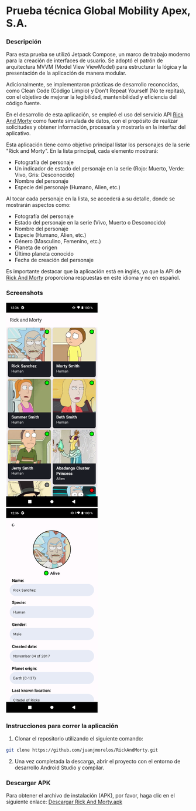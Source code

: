 # Prueba técnica Global Mobility Apex, S.A.
### Descripción
Para esta prueba se utilizó Jetpack Compose, un marco de trabajo moderno para la creación de interfaces de usuario. Se adoptó el patrón de arquitectura MVVM (Model View ViewModel) para estructurar la lógica y la presentación de la aplicación de manera modular.

Adicionalmente, se implementaron prácticas de desarrollo reconocidas, como Clean Code (Código Limpio) y Don't Repeat Yourself (No te repitas), con el objetivo de mejorar la legibilidad, mantenibilidad y eficiencia del código fuente.

En el desarrollo de esta aplicación, se empleó el uso del servicio API [Rick And Morty](https://rickandmortyapi.com) como fuente simulada de datos, con el propósito de realizar solicitudes y obtener información, procesarla y mostrarla en la interfaz del aplicativo.

Esta aplicación tiene como objetivo principal listar los personajes de la serie "Rick and Morty". En la lista principal, cada elemento mostrará:
- Fotografía del personaje
- Un indicador de estado del personaje en la serie (Rojo: Muerto, Verde: Vivo, Gris: Desconocido)
- Nombre del personaje
- Especie del personaje (Humano, Alien, etc.)

Al tocar cada personaje en la lista, se accederá a su detalle, donde se mostrarán aspectos como:
- Fotografía del personaje
- Estado del personaje en la serie (Vivo, Muerto o Desconocido)
- Nombre del personaje
- Especie (Humano, Alien, etc.) 
- Género (Masculino, Femenino, etc.)
- Planeta de origen
- Último planeta conocido
- Fecha de creación del personaje

Es importante destacar que la aplicación está en inglés, ya que la API de [Rick And Morty](https://rickandmortyapi.com) proporciona respuestas en este idioma y no en español.

### Screenshots
<img src="extras/screenshots/lista.png" alt="Lista" width="250"/>&nbsp;&nbsp;&nbsp;&nbsp;<img src="extras/screenshots/detalle.png" alt="Detalle" width="250"/>

### Instrucciones para correr la aplicación
1. Clonar el repositorio utilizando el siguiente comando:
```bash
git clone https://github.com/juanjmorelos/RickAndMorty.git
```
2. Una vez completada la descarga, abrir el proyecto con el entorno de desarrollo Android Studio y compilar.

### Descargar APK
Para obtener el archivo de instalación (APK), por favor, haga clic en el siguiente enlace: [Descargar Rick And Morty.apk](https://github.com/juanjmorelos/RickAndMorty/raw/master/extras/jks%20y%20apk/Rick%20And%20Morty.apk)
